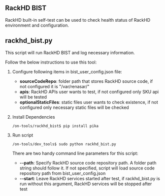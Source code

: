 ## RackHD BIST 

RackHD built-in self-test can be used to check health status of RackHD environment and configuration.

## rackhd_bist.py

This script will run RackHD BIST and log necessary information.

Follow the below instructions to use this tool:

 1. Configure following items in bist_user_config.json file:

    + **sourceCodeRepo**: folder path that stores RackHD source code, if not configured it is "/var/renasar/"
    + **apis**: RackHD APIs user wants to test, if not configured only SKU api will be tested
    + **optionalStaticFiles**: static files user wants to check existence, if not configured only necessary static files will be checked

 2. Install Dependencies
    ```
    /on-tools/rackhd_bist$ pip install pika
    ```

 3. Run script
    ```
    /on-tools/dev_tools$ sudo python rackhd_bist.py
    ```
    There are two handy command line parameters for this script:
    + **--path**: Specify RackHD source code repository path. A folder path string should follow it. If not specified, script will load source code repository path from bist_user_config.json
    + **--start**: Leave RackHD services started after test, if rackhd_bist.py is run without this argument, RackHD services will be stopped after test


